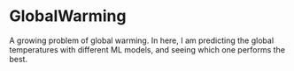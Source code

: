 # GlobalWarming
A growing problem of global warming. In here, I am predicting the global temperatures with different ML models, and seeing which one performs the best.
